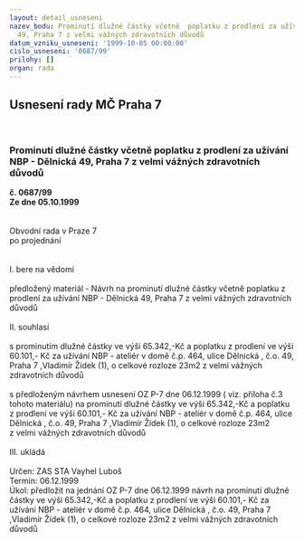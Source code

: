 ```yaml
---
layout: detail_usneseni
nazev_bodu: Prominutí dlužné částky včetně  poplatku z prodlení za užívání NBP - Dělnická
  49, Praha 7 z velmi vážných zdravotních důvodů
datum_vzniku_usneseni: '1999-10-05 00:00:00'
cislo_usneseni: '0687/99'
prilohy: []
organ: rada
---
```

<div id="ucUsn_pList" class="usn">
	<span><h2>Usnesení rady MČ Praha 7 </h2>
<br></span><div class="standBody">
<span><h3>Prominutí dlužné částky včetně  poplatku z prodlení za užívání NBP - Dělnická 49, Praha 7 z velmi vážných zdravotních důvodů</h3></span><div class="center">
		<strong>č. 0687/99</strong><br>
	</div>
<div class="center">
		<strong>Ze dne 05.10.1999</strong><br><br>
	</div>
<br>Obvodní rada v Praze 7<br>po projednání<br><br><br>I.	bere na vědomí<br><br> předložený materiál - Návrh na prominutí dlužné částky včetně  poplatku z prodlení za užívání NBP - Dělnická 49, Praha 7 z velmi vážných zdravotních důvodů<br><br>II.	souhlasí <br><br>s prominutím dlužné částky ve výši 65.342,-Kč a poplatku z prodlení ve výši 60.101,- Kč za užívání NBP - ateliér v domě č.p. 464, ulice Dělnická , č.o. 49, Praha 7 ,Vladimír Žídek (1), o celkové rozloze 23m2 z velmi vážných zdravotních důvodů<br><br>s předloženým návrhem usnesení OZ P-7 dne 06.12.1999 ( viz. příloha č.3 tohoto materiálu) na prominutí dlužné částky ve výši 65.342,-Kč a poplatku z prodlení ve výši 60.101,- Kč za užívání NBP - ateliér v domě č.p. 464, ulice Dělnická , č.o. 49, Praha 7 ,Vladimír Žídek (1), o celkové rozloze 23m2 <br>z velmi vážných zdravotních důvodů<br><br>III.	ukládá <br><br> Určen:	     	ZAS STA Vayhel Luboš<br>Termín: 06.12.1999<br>Úkol:	předložit  na jednání OZ P-7 dne 06.12.1999 návrh na prominutí dlužné částky ve výši 65.342,-Kč a poplatku z prodlení ve výši 60.101,- Kč za užívání NBP - ateliér v domě č.p. 464, ulice Dělnická , č.o. 49, Praha 7 ,Vladimír Žídek (1), o celkové rozloze 23m2 z velmi vážných zdravotních důvodů<br><br>
</div>
</div>